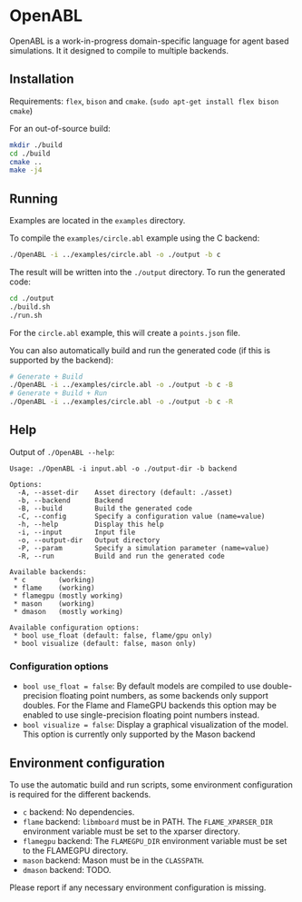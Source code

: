 # OpenABL

OpenABL is a work-in-progress domain-specific language for agent based simulations. It it designed to compile to multiple backends.

## Installation

Requirements: 
`flex`, `bison` and `cmake`. (`sudo apt-get install flex bison cmake`)

For an out-of-source build:

```sh
mkdir ./build
cd ./build
cmake ..
make -j4
```

## Running

Examples are located in the `examples` directory.

To compile the `examples/circle.abl` example using the C backend:

```sh
./OpenABL -i ../examples/circle.abl -o ./output -b c
```

The result will be written into the `./output` directory. To run the generated code:

```sh
cd ./output
./build.sh
./run.sh
```

For the `circle.abl` example, this will create a `points.json` file.

You can also automatically build and run the generated code (if this is supported by the backend):

```sh
# Generate + Build
./OpenABL -i ../examples/circle.abl -o ./output -b c -B
# Generate + Build + Run
./OpenABL -i ../examples/circle.abl -o ./output -b c -R
```

## Help

Output of `./OpenABL --help`:

```
Usage: ./OpenABL -i input.abl -o ./output-dir -b backend

Options:
  -A, --asset-dir    Asset directory (default: ./asset)
  -b, --backend      Backend
  -B, --build        Build the generated code
  -C, --config       Specify a configuration value (name=value)
  -h, --help         Display this help
  -i, --input        Input file
  -o, --output-dir   Output directory
  -P, --param        Specify a simulation parameter (name=value)
  -R, --run          Build and run the generated code

Available backends:
 * c        (working)
 * flame    (working)
 * flamegpu (mostly working)
 * mason    (working)
 * dmason   (mostly working)

Available configuration options:
 * bool use_float (default: false, flame/gpu only)
 * bool visualize (default: false, mason only)
```

### Configuration options

 * `bool use_float = false`: By default models are compiled to use double-precision floating point
   numbers, as some backends only support doubles. For the Flame and FlameGPU backends this option
   may be enabled to use single-precision floating point numbers instead.
 * `bool visualize = false`: Display a graphical visualization of the model. This option is
   currently only supported by the Mason backend

## Environment configuration

To use the automatic build and run scripts, some environment configuration is required for the
different backends.

 * `c` backend: No dependencies.
 * `flame` backend: `libmboard` must be in PATH. The `FLAME_XPARSER_DIR` environment variable must
   be set to the xparser directory.
 * `flamegpu` backend: The `FLAMEGPU_DIR` environment variable must be set to the FLAMEGPU directory.
 * `mason` backend: Mason must be in the `CLASSPATH`.
 * `dmason` backend: TODO.

Please report if any necessary environment configuration is missing.
